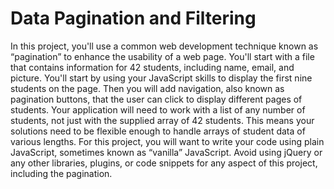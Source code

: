 # Data Pagination and Filtering
 In this project, you'll use a common web development technique known as “pagination” to enhance the usability of a web page.  You'll start with a file that contains information for 42 students, including name, email, and picture. You'll start by using your JavaScript skills to display the first nine students on the page. Then you will add navigation, also known as pagination buttons, that the user can click to display different pages of students.  Your application will need to work with a list of any number of students, not just with the supplied array of 42 students. This means your solutions need to be flexible enough to handle arrays of student data of various lengths.  For this project, you will want to write your code using plain JavaScript, sometimes known as “vanilla” JavaScript. Avoid using jQuery or any other libraries, plugins, or code snippets for any aspect of this project, including the pagination.
